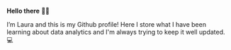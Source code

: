 **Hello there** 👋🍵

I’m Laura and this is my Github profile! Here I store what I have been learning about data analytics and I'm always trying to keep it well updated. 💻

<!---
lauranonato/lauranonato is a ✨ special ✨ repository because its `README.md` (this file) appears on your GitHub profile.
You can click the Preview link to take a look at your changes.
--->
